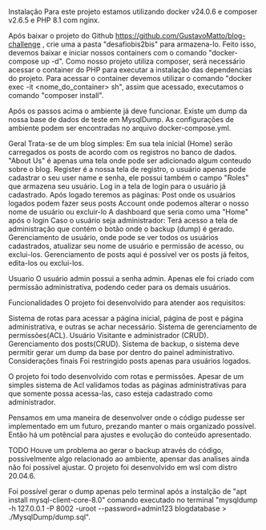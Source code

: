Instalação
Para este projeto estamos utilizando docker v24.0.6 e composer v2.6.5 e PHP 8.1 com nginx.

Após baixar o projeto do Github https://github.com/GustavoMatto/blog-challenge , crie uma a pasta "desafiobis2bis" para armazena-lo. Feito isso, devemos baixar e iniciar nossos containers com o comando "docker-compose up -d". Como nosso projeto utiliza composer, será necessário acessar o container do PHP para executar a instalação das dependencias do projeto. Para acessar o container devemos utilizar o comando "docker exec -it <nome_do_container> sh", assim que acessado, executamos o comando "composer install".

Após os passos acima o ambiente já deve funcionar. Existe um dump da nossa base de dados de teste em MysqlDump. As configurações de ambiente podem ser encontradas no arquivo docker-compose.yml.

Geral
Trata-se de um blog simples: Em sua tela inicial (Home) serão carregados os posts de acordo com os registros no banco de dados. "About Us" é apenas uma tela onde pode ser adicionado algum conteudo sobre o blog. Register é a nossa tela de registro, o usuário apenas pode cadastrar o seu user name e senha, ele possui também o campo "Roles" que armazena seu usuário. Log in a tela de login para o usuário já cadastrado. Após logado teremos as páginas: Post onde os usuários logados podem fazer seus posts Account onde podemos alterar o nosso nome de usuário ou excluir-lo A dashboard que seria como uma "Home" após o login Caso o usuário seja administrador: Terá acesso a tela de administração que contém o botão onde o backup (dump) é gerado. Gerenciamento de usuário, onde pode se ver todos os usuários cadastrados, atualizar seu nome de usuário e permissão de acesso, ou exclui-los. Gerenciamento de posts aqui é possível ver os posts já feitos, edita-los ou exclui-los.

Usuario
O usuário admin possui a senha admin. Apenas ele foi criado com permissão administrativa, podendo ceder para os demais usuários.

Funcionalidades
O projeto foi desenvolvido para atender aos requisitos:

Sistema de rotas para acessar a página inicial, página de post e página administrativa, e outras se achar necessário.
Sistema de gerenciamento de permissões(ACL).
Usuário Visitante e administrador (CRUD).
Gerenciamento dos posts(CRUD).
Sistema de backup, o sistema deve permitir gerar um dump da base por dentro do painel administrativo.
Considerações finais
Foi restringido posts apenas para usuários logados.

O projeto foi todo desenvolvido com rotas e permissões. Apesar de um simples sistema de Acl validamos todas as páginas administrativas para que somente possa acessa-las, caso esteja cadastrado como administrador.

Pensamos em uma maneira de desenvolver onde o código pudesse ser implementado em um futuro, prezando manter o mais organizado possível. Então há um potêncial para ajustes e evolução do conteúdo apresentado.

TODO
Houve um problema ao gerar o backup através do código, possivelmente algo relacionado ao ambiente, apensar das analises ainda não foi possível ajustar. O projeto foi desenvolvido em wsl com distro 20.04.6.

Foi possível gerar o dump apenas pelo terminal após a instalção de "apt install mysql-client-core-8.0" comando executado no terminal "mysqldump -h 127.0.0.1 -P 8002 -uroot --password=admin123 blogdatabase > ./MysqlDump/dump.sql".
